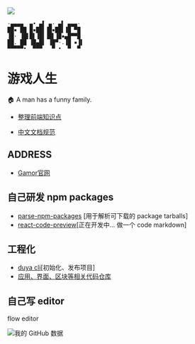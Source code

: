 <image src='https://j-duya.github.io/J-DuYa/1606973655656.jpg' />

```
·▄▄▄▄  ▄• ▄▌ ▄· ▄▌ ▄▄▄· 
██▪ ██ █▪██▌▐█▪██▌▐█ ▀█ 
▐█· ▐█▌█▌▐█▌▐█▌▐█▪▄█▀▀█ 
██. ██ ▐█▄█▌ ▐█▀·.▐█ ▪▐▌
▀▀▀▀▀•  ▀▀▀   ▀ •  ▀  ▀ 
```

# 游戏人生

🏠 A man has a funny family.

- [整理前端知识点](https://github.com/J-DuYa/DY-Book)

- [中文文档规范](https://github.com/J-DuYa/document-style-guide)

## ADDRESS

- [Gamor官网](https://github.com/J-DuYa/gamor)

## 自己研发 npm packages
- [parse-npm-packages](https://github.com/J-DuYa/parse-npm-packages) [用于解析可下载的 package tarballs]
- [react-code-preview](https://github.com/J-DuYa/react-preview-markdown)[正在开发中... 做一个 code markdown]

## 工程化
- [duya cli](https://github.com/J-DuYa/duya-cli/tree/master)[初始化、发布项目]
- [应用、界面、区块等相关代码仓库](https://github.com/gamor-work)

## 自己写 editor

flow editor

![我的 GitHub 数据](https://github-readme-stats.vercel.app/api?username=J-DuYa&show_icons=true&theme=dark&count_private=true)
